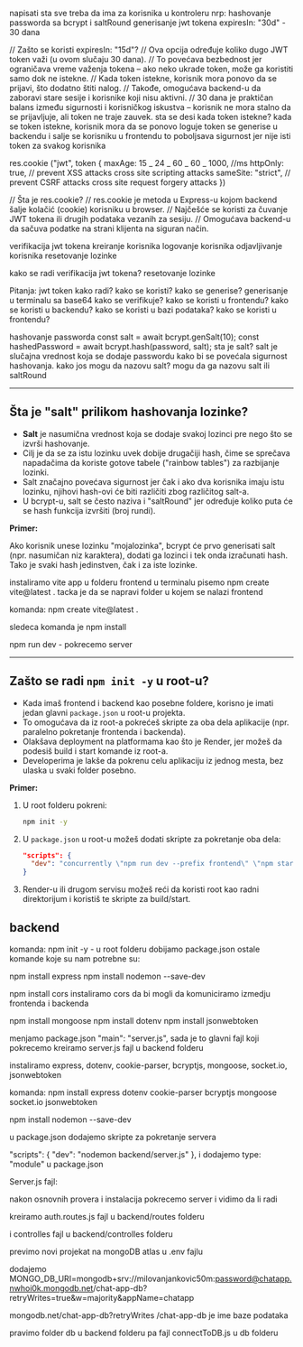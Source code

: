 napisati sta sve treba da ima za korisnika u kontroleru
nrp:
hashovanje passworda sa bcrypt i saltRound
generisanje jwt tokena
expiresIn: "30d" - 30 dana

// Zašto se koristi expiresIn: "15d"?
// Ova opcija određuje koliko dugo JWT token važi (u ovom slučaju 30 dana).
// To povećava bezbednost jer ograničava vreme važenja tokena – ako neko ukrade token, može ga koristiti samo dok ne istekne.
// Kada token istekne, korisnik mora ponovo da se prijavi, što dodatno štiti nalog.
// Takođe, omogućava backend-u da zaboravi stare sesije i korisnike koji nisu aktivni.
// 30 dana je praktičan balans između sigurnosti i korisničkog iskustva – korisnik ne mora stalno da se prijavljuje, ali token ne traje zauvek.
sta se desi kada token istekne?
kada se token istekne, korisnik mora da se ponovo loguje
token se generise u backendu i salje se korisniku u frontendu
to poboljsava sigurnost jer nije isti token za svakog korisnika

res.cookie ("jwt", token {
maxAge: 15 _ 24 _ 60 _ 60 _ 1000, //ms
httpOnly: true, // prevent XSS attacks cross site scripting attacks
sameSite: "strict", // prevent CSRF attacks cross site request forgery attacks
})

// Šta je res.cookie?
// res.cookie je metoda u Express-u kojom backend šalje kolačić (cookie) korisniku u browser.
// Najčešće se koristi za čuvanje JWT tokena ili drugih podataka vezanih za sesiju.
// Omogućava backend-u da sačuva podatke na strani klijenta na siguran način.

verifikacija jwt tokena
kreiranje korisnika
logovanje korisnika
odjavljivanje korisnika
resetovanje lozinke

kako se radi verifikacija jwt tokena?
resetovanje lozinke

Pitanja:
jwt token kako radi?
kako se koristi?
kako se generise? generisanje u terminalu sa base64
kako se verifikuje?
kako se koristi u frontendu?
kako se koristi u backendu?
kako se koristi u bazi podataka?
kako se koristi u frontendu?

hashovanje passworda
const salt = await bcrypt.genSalt(10);
const hashedPassword = await bcrypt.hash(password, salt);
sta je salt?
salt je slučajna vrednost koja se dodaje passwordu kako bi se povećala sigurnost hashovanja.
kako jos mogu da nazovu salt?
mogu da ga nazovu salt ili saltRound

---

## Šta je "salt" prilikom hashovanja lozinke?

- **Salt** je nasumična vrednost koja se dodaje svakoj lozinci pre nego što se izvrši hashovanje.
- Cilj je da se za istu lozinku uvek dobije drugačiji hash, čime se sprečava napadačima da koriste gotove tabele ("rainbow tables") za razbijanje lozinki.
- Salt značajno povećava sigurnost jer čak i ako dva korisnika imaju istu lozinku, njihovi hash-ovi će biti različiti zbog različitog salt-a.
- U bcrypt-u, salt se često naziva i "saltRound" jer određuje koliko puta će se hash funkcija izvršiti (broj rundi).

**Primer:**

Ako korisnik unese lozinku "mojalozinka", bcrypt će prvo generisati salt (npr. nasumičan niz karaktera), dodati ga lozinci i tek onda izračunati hash. Tako je svaki hash jedinstven, čak i za iste lozinke.

instaliramo vite app u folderu frontend
u terminalu pisemo npm create vite@latest . tacka je da se napravi folder u kojem se nalazi frontend

komanda: npm create vite@latest .

sledeca komanda je npm install

npm run dev - pokrecemo server

---

## Zašto se radi `npm init -y` u root-u?

- Kada imaš frontend i backend kao posebne foldere, korisno je imati jedan glavni `package.json` u root-u projekta.
- To omogućava da iz root-a pokrećeš skripte za oba dela aplikacije (npr. paralelno pokretanje frontenda i backenda).
- Olakšava deployment na platformama kao što je Render, jer možeš da podesiš build i start komande iz root-a.
- Developerima je lakše da pokrenu celu aplikaciju iz jednog mesta, bez ulaska u svaki folder posebno.

**Primer:**

1. U root folderu pokreni:
   ```bash
   npm init -y
   ```
2. U `package.json` u root-u možeš dodati skripte za pokretanje oba dela:
   ```json
   "scripts": {
     "dev": "concurrently \"npm run dev --prefix frontend\" \"npm start --prefix backend\""
   }
   ```
3. Render-u ili drugom servisu možeš reći da koristi root kao radni direktorijum i koristiš te skripte za build/start.

## backend

komanda: npm init -y - u root folderu dobijamo package.json
ostale komande koje su nam potrebne su:

npm install express
npm install nodemon --save-dev

npm install cors instaliramo cors da bi mogli da komuniciramo izmedju frontenda i backenda

npm install mongoose
npm install dotenv
npm install jsonwebtoken

menjamo package.json "main": "server.js", sada je to glavni fajl koji pokrecemo
kreiramo server.js fajl u backend folderu

instaliramo express, dotenv, cookie-parser, bcryptjs, mongoose, socket.io, jsonwebtoken

komanda: npm install express dotenv cookie-parser bcryptjs mongoose socket.io jsonwebtoken

npm install nodemon --save-dev

u package.json dodajemo skripte za pokretanje servera

"scripts": {
"dev": "nodemon backend/server.js"
},
i dodajemo type: "module" u package.json

Server.js fajl:

nakon osnovnih provera i instalacija pokrecemo server i vidimo da li radi

kreiramo auth.routes.js fajl u backend/routes folderu

i controlles fajl u backend/controlles folderu

previmo novi projekat na mongoDB atlas u .env fajlu

dodajemo
MONGO_DB_URI=mongodb+srv://milovanjankovic50m:password@chatapp.nwhoi0k.mongodb.net/chat-app-db?retryWrites=true&w=majority&appName=chatapp

mongodb.net/chat-app-db?retryWrites
/chat-app-db je ime baze podataka

pravimo folder db u backend folderu
pa fajl connectToDB.js u db folderu
